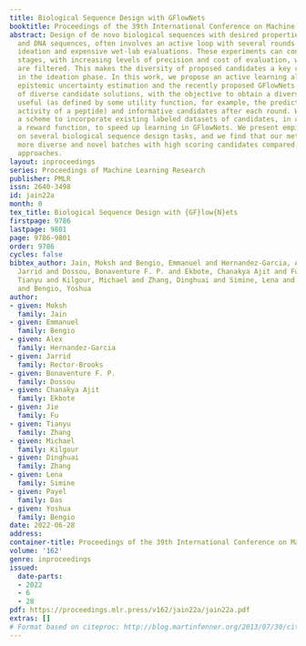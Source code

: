 ```yaml
---
title: Biological Sequence Design with GFlowNets
booktitle: Proceedings of the 39th International Conference on Machine Learning
abstract: Design of de novo biological sequences with desired properties, like protein
  and DNA sequences, often involves an active loop with several rounds of molecule
  ideation and expensive wet-lab evaluations. These experiments can consist of multiple
  stages, with increasing levels of precision and cost of evaluation, where candidates
  are filtered. This makes the diversity of proposed candidates a key consideration
  in the ideation phase. In this work, we propose an active learning algorithm leveraging
  epistemic uncertainty estimation and the recently proposed GFlowNets as a generator
  of diverse candidate solutions, with the objective to obtain a diverse batch of
  useful (as defined by some utility function, for example, the predicted anti-microbial
  activity of a peptide) and informative candidates after each round. We also propose
  a scheme to incorporate existing labeled datasets of candidates, in addition to
  a reward function, to speed up learning in GFlowNets. We present empirical results
  on several biological sequence design tasks, and we find that our method generates
  more diverse and novel batches with high scoring candidates compared to existing
  approaches.
layout: inproceedings
series: Proceedings of Machine Learning Research
publisher: PMLR
issn: 2640-3498
id: jain22a
month: 0
tex_title: Biological Sequence Design with {GF}low{N}ets
firstpage: 9786
lastpage: 9801
page: 9786-9801
order: 9786
cycles: false
bibtex_author: Jain, Moksh and Bengio, Emmanuel and Hernandez-Garcia, Alex and Rector-Brooks,
  Jarrid and Dossou, Bonaventure F. P. and Ekbote, Chanakya Ajit and Fu, Jie and Zhang,
  Tianyu and Kilgour, Michael and Zhang, Dinghuai and Simine, Lena and Das, Payel
  and Bengio, Yoshua
author:
- given: Moksh
  family: Jain
- given: Emmanuel
  family: Bengio
- given: Alex
  family: Hernandez-Garcia
- given: Jarrid
  family: Rector-Brooks
- given: Bonaventure F. P.
  family: Dossou
- given: Chanakya Ajit
  family: Ekbote
- given: Jie
  family: Fu
- given: Tianyu
  family: Zhang
- given: Michael
  family: Kilgour
- given: Dinghuai
  family: Zhang
- given: Lena
  family: Simine
- given: Payel
  family: Das
- given: Yoshua
  family: Bengio
date: 2022-06-28
address:
container-title: Proceedings of the 39th International Conference on Machine Learning
volume: '162'
genre: inproceedings
issued:
  date-parts:
  - 2022
  - 6
  - 28
pdf: https://proceedings.mlr.press/v162/jain22a/jain22a.pdf
extras: []
# Format based on citeproc: http://blog.martinfenner.org/2013/07/30/citeproc-yaml-for-bibliographies/
---
```

